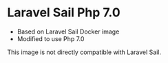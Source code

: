 # Laravel Sail Php 7.0

- Based on Laravel Sail Docker image
- Modified to use Php 7.0 

This image is not directly compatible with Laravel Sail.
